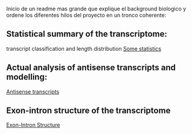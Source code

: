 Inicio de un readme mas grande que explique el background biologico y ordene los diferentes hilos del proyecto en un tronco coherente:
## Statistical summary of the transcriptome:
  transcript classification and length distribution
[Some statistics](./SomeStatistics.md)

## Actual analysis of antisense transcripts and modelling:

[Antisense transcripts](./gitlncRNA.md)

## Exon-intron structure of the transcriptome
[Exon-Intron Structure ](./superTranscripts.md)
